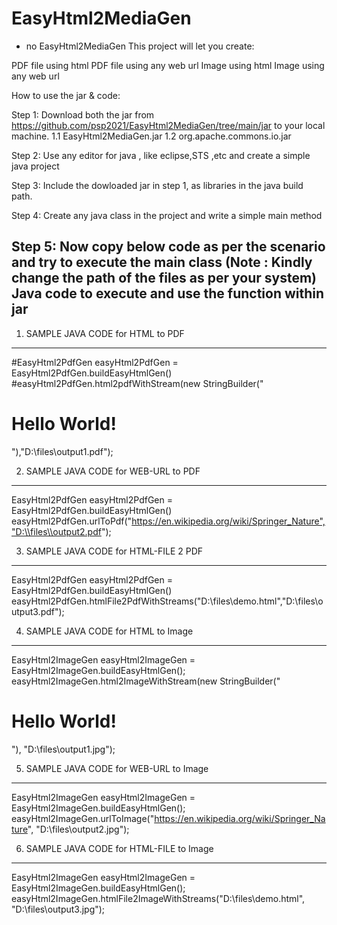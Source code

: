 # EasyHtml2MediaGen
- no <html>
EasyHtml2MediaGen
This project will let you create:

PDF file using html
PDF file using any web url
Image using html
Image using any web url

How to use the jar & code:

Step 1: Download both the jar from https://github.com/psp2021/EasyHtml2MediaGen/tree/main/jar to your local machine.
      1.1 EasyHtml2MediaGen.jar
      1.2 org.apache.commons.io.jar

Step 2: Use any editor for java , like eclipse,STS ,etc and create a simple java project
  
Step 3: Include the dowloaded jar in step 1, as libraries in the java build path.

Step 4: Create any java class in the project and write a simple main method
  
Step 5: Now copy below code as per the scenario and try to execute the main class (Note : Kindly change the path of the files as per your system)
Java code to execute and use the function within jar
-------------------------------------------------------------------------------------------------
1. SAMPLE JAVA CODE for HTML to PDF
-----------------------------------------------------------------------------------------------------------------
#EasyHtml2PdfGen easyHtml2PdfGen = 		EasyHtml2PdfGen.buildEasyHtmlGen()
#easyHtml2PdfGen.html2pdfWithStream(new StringBuilder("<h1>Hello World!</h1>"),"D:\\files\\output1.pdf");

2. SAMPLE JAVA CODE for WEB-URL to PDF
-----------------------------------------------------------------------------------------------------------------
EasyHtml2PdfGen easyHtml2PdfGen = 		EasyHtml2PdfGen.buildEasyHtmlGen()
easyHtml2PdfGen.urlToPdf("https://en.wikipedia.org/wiki/Springer_Nature","D:\\files\\output2.pdf");

3. SAMPLE JAVA CODE for HTML-FILE 2 PDF
-----------------------------------------------------------------------------------------------------------------
EasyHtml2PdfGen easyHtml2PdfGen = 		EasyHtml2PdfGen.buildEasyHtmlGen()
easyHtml2PdfGen.htmlFile2PdfWithStreams("D:\\files\\demo.html","D:\\files\\output3.pdf");


4. SAMPLE JAVA CODE for HTML to Image
-----------------------------------------------------------------------------------------------------------------
EasyHtml2ImageGen easyHtml2ImageGen = EasyHtml2ImageGen.buildEasyHtmlGen();
easyHtml2ImageGen.html2ImageWithStream(new StringBuilder("<h1>Hello World!</h1>"), "D:\\files\\output1.jpg");


5. SAMPLE JAVA CODE for WEB-URL to Image
-----------------------------------------------------------------------------------------------------------------
EasyHtml2ImageGen easyHtml2ImageGen = EasyHtml2ImageGen.buildEasyHtmlGen();
easyHtml2ImageGen.urlToImage("https://en.wikipedia.org/wiki/Springer_Nature", "D:\\files\\output2.jpg");


6. SAMPLE JAVA CODE for HTML-FILE to Image
-----------------------------------------------------------------------------------------------------------------
EasyHtml2ImageGen easyHtml2ImageGen = EasyHtml2ImageGen.buildEasyHtmlGen();
easyHtml2ImageGen.htmlFile2ImageWithStreams("D:\\files\\demo.html", "D:\\files\\output3.jpg");


